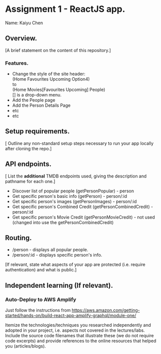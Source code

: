 # Assignment 1 - ReactJS app.

Name: Kaiyu Chen

## Overview.

[A brief statement on the content of this repository.]

### Features.

+ Change the style of the site header:  
  (Home Favourites Upcoming Option4)  
  to  
  (Home Movies[Favourites Upcoming] People)  
  [] is a drop-down menu.
+ Add the People page
+ Add the Person Details Page
+ etc
+ etc

## Setup requirements.

[ Outline any non-standard setup steps necessary to run your app locally after cloning the repo.]

## API endpoints.

[ List the __additional__ TMDB endpoints used, giving the description and pathname for each one.] 

+ Discover list of popular people (getPersonPopular) - person
+ Get specific person's basic info (getPerson) - person/:id
+ Get specific person's images (getPersonImages) - person/:id
+ Get specific person's Combined Credit (getPersonCombinedCredit) - person/:id
+ Get specific person's Movie Credit (getPersonMovieCredit) - not used (changed into use the getPersonCombinedCredit)


## Routing.

+ /person - displays all popular people.
+ /person/:id - displays specific person's info.


[If relevant, state what aspects of your app are protected (i.e. require authentication) and what is public.]

## Independent learning (If relevant).

### Auto-Deploy to AWS Amplify 
Just follow the instructions from https://aws.amazon.com/getting-started/hands-on/build-react-app-amplify-graphql/module-one/

Itemize the technologies/techniques you researched independently and adopted in your project, 
i.e. aspects not covered in the lectures/labs. Include the source code filenames that illustrate these 
(we do not require code excerpts) and provide references to the online resources that helped you (articles/blogs).